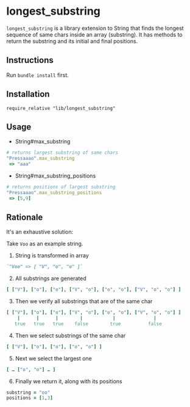 longest_substring
=================

`longest_substring` is a library extension to String that finds the longest sequence of same chars inside an array (substring).
It has methods to return the substring and its initial and final positions.

## Instructions

Run `bundle install` first.

## Installation

`require_relative "lib/longest_substring"`

## Usage

* String#max_substring
```ruby
# returns largest substring of same chars
"Pressaaao".max_substring
 => "aaa"
```

* String#max_substring_positions
```ruby
# returns positions of largest substring
"Pressaaao".max_substring_positions
 => [5,9]
```

## Rationale

It's an exhaustive solution:

Take `Voo` as an example string.

1. String is transformed in array
```ruby
`"Voo" => [ "V", "o", "o" ]`
```

2. All substrings are generated
```ruby
[ ["V"], ["o"], ["o"], ["V", "o"], ["o", "o"], ["V", "o", "o"] ]
```

3. Then we verify all substrings that are of the same char
```ruby
[ ["V"], ["o"], ["o"], ["V", "o"], ["o", "o"], ["V", "o", "o"] ]
    |      |      |        |           |              |
   true   true   true    false        true          false
```

4. Then we select substrings of the same char
```ruby
[ ["V"], ["o"], ["o"], ["o", "o"] ]
```

5. Next we select the largest one
```ruby
[ … ["o", "o"] … ]
```

6. Finally we return it, along with its positions
```ruby
substring = "oo"
positions = [1,3]
```
